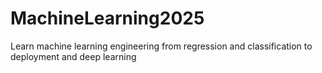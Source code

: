 # MachineLearning2025
Learn machine learning engineering from regression and classification to deployment and deep learning
